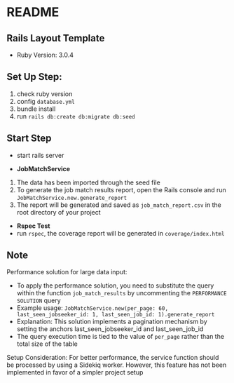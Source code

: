# README

## Rails Layout Template

* Ruby Version: 3.0.4

## Set Up Step:
  1. check ruby version
  2. config `database.yml`
  3. bundle install
  4. run `rails db:create db:migrate db:seed`

## Start Step
* start rails server 

* **JobMatchService**
1. The data has been imported through the seed file
2. To generate the job match results report, open the Rails console and run `JobMatchService.new.generate_report`
3. The report will be generated and saved as `job_match_report.csv` in the root directory of your project

* **Rspec Test**
* run `rspec`, the coverage report will be generated in `coverage/index.html`

## Note
  Performance solution for large data input:
  * To apply the performance solution, you need to substitute the query within the function `job_match_results` by uncommenting the `PERFORMANCE SOLUTION` query
  * Example usage: `JobMatchService.new(per_page: 60, last_seen_jobseeker_id: 1, last_seen_job_id: 1).generate_report`
  * Explanation: This solution implements a pagination mechanism by setting the anchors last_seen_jobseeker_id and last_seen_job_id
  * The query execution time is tied to the value of `per_page` rather than the total size of the table

  Setup Consideration:
  For better performance, the service function should be processed by using a Sidekiq worker. However, this feature has not been implemented in favor of a simpler project setup
